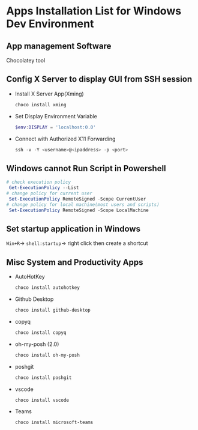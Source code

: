 # Apps Installation List for Windows Dev Environment

## App management Software

Chocolatey tool

## Config X Server to display GUI from SSH session

- Install X Server App(Xming)

  ```ps1
  choco install xming
  ```

- Set Display Environment Variable
  
  ```ps1
  $env:DISPLAY = 'localhost:0.0'
  ```

- Connect with Authorized X11 Forwarding

  ```ps1
  ssh -v -Y <username>@<ipaddress> -p <port>
  ```

## Windows cannot Run Script in Powershell

```ps1
# check execution policy
 Get-ExecutionPolicy --List
# change policy for current user
 Set-ExecutionPolicy RemoteSigned -Scope CurrentUser
# change policy for local machine(most users and scripts)
 Set-ExecutionPolicy RemoteSigned -Scope LocalMachine
```

## Set startup application in Windows

`Win+R`-> `shell:startup`-> right click then create a shortcut

## Misc System and Productivity Apps

- AutoHotKey
  
  ```ps1
  choco install autohotkey
  ```

- Github Desktop
  
  ```ps1
  choco install github-desktop
  ```
  
- copyq
  
  ```ps1
  choco install copyq
  ```

- oh-my-posh (2.0)
  
  ```ps1
  choco install oh-my-posh
  ```

- poshgit
  
  ```ps1
  choco install poshgit
  ```

- vscode

  ```ps1
  choco install vscode
  ```

- Teams
  
  ```ps1
  choco install microsoft-teams
  ```
